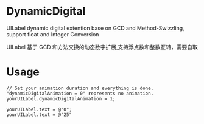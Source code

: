 # DynamicDigital
UILabel dynamic digital extention base on GCD and Method-Swizzling,
support float and Integer Conversion

UILabel 基于 GCD 和方法交换的动态数字扩展,支持浮点数和整数互转，需要自取

# Usage
```
// Set your animation duration and everything is done. "dynamicDigitalAnimation = 0" represents no animation.
yourUILabel.dynamicDigitalAnimation = 1; 

yourUILabel.text = @"0";
yourUILabel.text = @"25"
```
